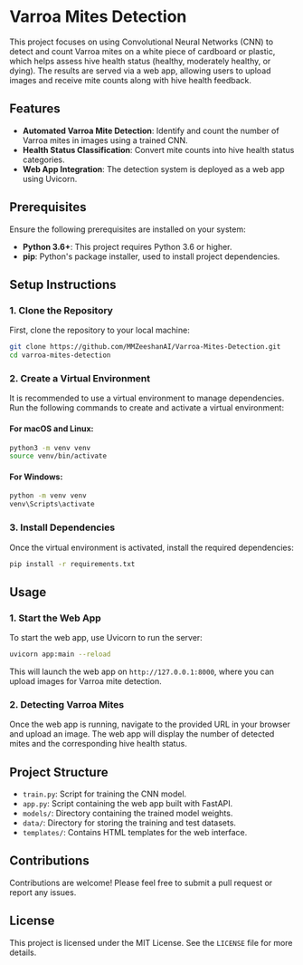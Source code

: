 # Varroa Mites Detection

This project focuses on using Convolutional Neural Networks (CNN) to detect and count Varroa mites on a white piece of cardboard or plastic, which helps assess hive health status (healthy, moderately healthy, or dying). The results are served via a web app, allowing users to upload images and receive mite counts along with hive health feedback.

## Features

- **Automated Varroa Mite Detection**: Identify and count the number of Varroa mites in images using a trained CNN.
- **Health Status Classification**: Convert mite counts into hive health status categories.
- **Web App Integration**: The detection system is deployed as a web app using Uvicorn.

## Prerequisites

Ensure the following prerequisites are installed on your system:

- **Python 3.6+**: This project requires Python 3.6 or higher.
- **pip**: Python's package installer, used to install project dependencies.

## Setup Instructions

### 1. Clone the Repository

First, clone the repository to your local machine:

```bash
git clone https://github.com/MMZeeshanAI/Varroa-Mites-Detection.git
cd varroa-mites-detection
```

### 2. Create a Virtual Environment

It is recommended to use a virtual environment to manage dependencies. Run the following commands to create and activate a virtual environment:

#### For macOS and Linux:

```bash
python3 -m venv venv
source venv/bin/activate
```

#### For Windows:

```bash
python -m venv venv
venv\Scripts\activate
```

### 3. Install Dependencies

Once the virtual environment is activated, install the required dependencies:

```bash
pip install -r requirements.txt
```

## Usage

### 1. Start the Web App

To start the web app, use Uvicorn to run the server:

```bash
uvicorn app:main --reload
```

This will launch the web app on `http://127.0.0.1:8000`, where you can upload images for Varroa mite detection.

### 2. Detecting Varroa Mites

Once the web app is running, navigate to the provided URL in your browser and upload an image. The web app will display the number of detected mites and the corresponding hive health status.

## Project Structure

- `train.py`: Script for training the CNN model.
- `app.py`: Script containing the web app built with FastAPI.
- `models/`: Directory containing the trained model weights.
- `data/`: Directory for storing the training and test datasets.
- `templates/`: Contains HTML templates for the web interface.

## Contributions

Contributions are welcome! Please feel free to submit a pull request or report any issues.

## License

This project is licensed under the MIT License. See the `LICENSE` file for more details.
